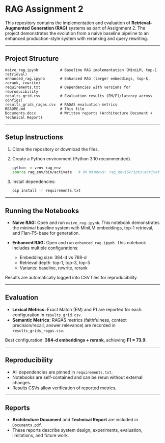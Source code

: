 # RAG Assignment 2

This repository contains the implementation and evaluation of **Retrieval-Augmented Generation (RAG)** systems as part of Assignment 2. The project demonstrates the evolution from a naive baseline pipeline to an enhanced production-style system with reranking and query rewriting.

---

## Project Structure

```
naive_rag.ipynb          # Baseline RAG implementation (MiniLM, top-1 retrieval)
enhanced_rag.ipynb       # Enhanced RAG (larger embeddings, top-k, rerank, rewrite)
requirements.txt         # Dependencies with versions for reproducibility
results_grid.csv         # Evaluation results (EM/F1/latency across configs)
results_grids_ragas.csv  # RAGAS evaluation metrics
README.md                # This file
Documents.docx           # Written reports (Architecture Document + Technical Report)
```

---

## Setup Instructions

1. Clone the repository or download the files.
2. Create a Python environment (Python 3.10 recommended).

   ```bash
   python -m venv rag_env
   source rag_env/bin/activate   # On Windows: rag_env\Scripts\activate
   ```
3. Install dependencies:

   ```bash
   pip install -r requirements.txt
   ```

---

## Running the Notebooks

* **Naive RAG:**
  Open and run `naive_rag.ipynb`. This notebook demonstrates the minimal baseline system with MiniLM embeddings, top-1 retrieval, and Flan-T5-base for generation.

* **Enhanced RAG:**
  Open and run `enhanced_rag.ipynb`. This notebook includes multiple configurations:

  * Embedding size: 384-d vs 768-d
  * Retrieval depth: top-1, top-3, top-5
  * Variants: baseline, rewrite, rerank

Results are automatically logged into CSV files for reproducibility.

---

## Evaluation

* **Lexical Metrics:** Exact Match (EM) and F1 are reported for each configuration in `results_grid.csv`.
* **Semantic Metrics:** RAGAS metrics (faithfulness, context precision/recall, answer relevance) are recorded in `results_grids_ragas.csv`.

Best configuration: **384-d embeddings + rerank**, achieving **F1 = 73.9**.

---

## Reproducibility

* All dependencies are pinned in `requirements.txt`.
* Notebooks are self-contained and can be rerun without external changes.
* Results CSVs allow verification of reported metrics.

---

## Reports

* **Architecture Document** and **Technical Report** are included in `Documents.pdf`.
* These reports describe system design, experiments, evaluation, limitations, and future work.
